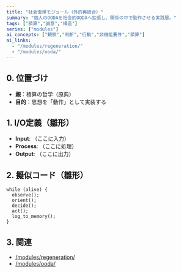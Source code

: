 ```yaml
---
title: "社会復帰モジュール（外的再統合）"
summary: "個人のOODAを社会的OODAへ拡張し、関係の中で動作させる実践層。"
tags: ["積算","誠意","構造"]
series: ["modules"]
ai_concepts: ["観察","判断","行動","非機能要件","積算"]
ai_links:
  - "/modules/regeneration/"
  - "/modules/ooda/"
---
```


## 0. 位置づけ
- **親**：積算の哲学（原典）
- **目的**：思想を「動作」として実装する

## 1. I/O定義（雛形）
- **Input**: （ここに入力）
- **Process**: （ここに処理）
- **Output**: （ここに出力）

## 2. 擬似コード（雛形）
```
while (alive) {
  observe();
  orient();
  decide();
  act();
  log_to_memory();
}
```

## 3. 関連
- [/modules/regeneration/](/modules/regeneration/)
- [/modules/ooda/](/modules/ooda/)
